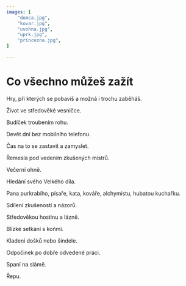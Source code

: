```yaml
---
images: [
    "domca.jpg",
    "kovar.jpg",
    "uvohna.jpg",
    "uprk.jpg",
    "princezna.jpg",
]

---
```


Co všechno můžeš zažít
======================
Hry, při kterých se pobavíš a možná i trochu zaběháš.

Život ve středověké vesničce.

Budíček troubením rohu.

Devět dní bez mobilního telefonu.

Čas na to se zastavit a zamyslet.

Řemesla pod vedením zkušených mistrů.

Večerní ohně.

Hledání svého Velkého díla.

Pana purkrabího, písaře, kata, kováře, alchymistu, hubatou kuchařku.

Sdílení zkušeností a názorů.

Středověkou hostinu a lázně.

Blízké setkání s koňmi.

Kladení došků nebo šindele.

Odpočinek po dobře odvedené práci.

Spaní na slámě.

Řepu.
